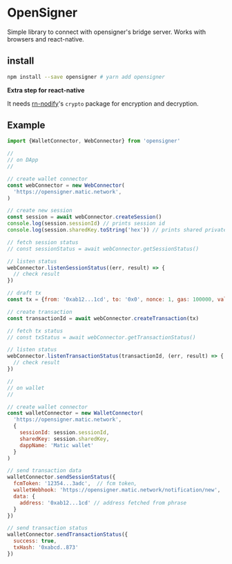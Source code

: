 # OpenSigner

Simple library to connect with opensigner's bridge server. Works with browsers and react-native.

## install

```bash
npm install --save opensigner # yarn add opensigner
```

**Extra step for react-native**

It needs [rn-nodify](https://github.com/tradle/rn-nodeify)'s `crypto` package for encryption and decryption.

## Example

```js
import {WalletConnector, WebConnector} from 'opensigner'

//
// on DApp
//

// create wallet connector
const webConnector = new WebConnector(
  'https://opensigner.matic.network',
)

// create new session
const session = await webConnector.createSession()
console.log(session.sessionId) // prints session id
console.log(session.sharedKey.toString('hex')) // prints shared private key

// fetch session status
// const sessionStatus = await webConnector.getSessionStatus()

// listen status
webConnector.listenSessionStatus((err, result) => {
  // check result
})

// draft tx
const tx = {from: '0xab12...1cd', to: '0x0', nonce: 1, gas: 100000, value: 0, data: '0x0'}

// create transaction
const transactionId = await webConnector.createTransaction(tx)

// fetch tx status
// const txStatus = await webConnector.getTransactionStatus()

// listen status
webConnector.listenTransactionStatus(transactionId, (err, result) => {
  // check result
})

//
// on wallet
//

// create wallet connector
const walletConnector = new WalletConnector(
  'https://opensigner.matic.network',
  {
    sessionId: session.sessionId,
    sharedKey: session.sharedKey,
    dappName: 'Matic wallet'
  }
)

// send transaction data
walletConnector.sendSessionStatus({
  fcmToken: '12354...3adc',  // fcm token,
  walletWebhook: 'https://opensigner.matic.network/notification/new',  // wallet webhook
  data: {
    address: '0xab12...1cd' // address fetched from phrase
  }
})

// send transaction status
walletConnector.sendTransactionStatus({
  success: true,
  txHash: '0xabcd..873'
})
```
